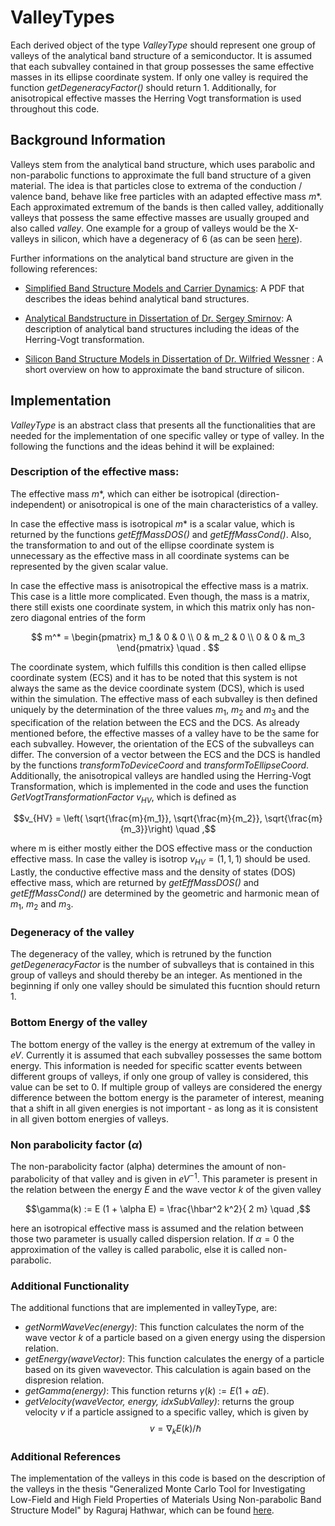 
# ValleyTypes

Each derived object of the type *ValleyType* should represent one group of valleys of the analytical band structure of a semiconductor. It is assumed that each subvalley contained in that group possesses the same effective masses in its ellipse coordinate system. If only one valley is required the function *getDegeneracyFactor()* should return 1.  Additionally, for anisotropical effective masses the Herring Vogt transformation is used throughout this code.

## Background Information
Valleys stem from the analytical band structure, which uses parabolic and non-parabolic functions to approximate the full band structure of a given material. The idea is that particles close to extrema of the conduction / valence band, behave like free particles with an adapted effective mass *m**.  Each approximated extremum of the bands is then called valley, additionally valleys that possess the same effective masses are usually grouped and also called *valley*.  One example for a group of valleys would be the X-valleys in silicon, which have a degeneracy of 6 (as can be seen [here](https://www.iue.tuwien.ac.at/phd/smirnov/node45.html)).

Further informations on the analytical band structure are given in the following references:

- [Simplified Band Structure Models and Carrier Dynamics](https://nanohub.org/resources/1522/download/simplifiedbandstructurecarrierdynamics_word.pdf): A PDF that describes the ideas behind analytical band structures. 

- [Analytical Bandstructure in Dissertation of Dr. Sergey Smirnov](https://www.iue.tuwien.ac.at/phd/smirnov/node42.html): A description of analytical band structures including the ideas of the Herring-Vogt transformation.

- [Silicon Band Structure Models in Dissertation of Dr. Wilfried Wessner](https://www.iue.tuwien.ac.at/phd/wessner/node31.html) : A short overview on how to approximate the band structure of silicon.

  
## Implementation
*ValleyType* is an abstract class that presents all the functionalities that are needed for the implementation of one specific valley or type of valley. In the following the functions and the ideas behind it will be explained:

### Description of the effective mass:
 The effective mass *m**, which can either be isotropical (direction-independent) or anisotropical is one of the main characteristics of a valley. 

In case the effective mass is isotropical *m** is a scalar value, which is returned by the functions *getEffMassDOS()* and *getEffMassCond()*. Also, the transformation to and out of the ellipse coordinate system is unnecessary as the effective mass in all coordinate systems can be represented by the given scalar value.

In case the effective mass is anisotropical the effective mass is a matrix. This case is a little more complicated. Even though, the mass is a matrix, there still exists one coordinate system, in which this matrix only has non-zero diagonal entries of the form

$$ m^* =  	\begin{pmatrix}
						m_1 & 0 & 0 \\
						0 & m_2 & 0 \\
						0 & 0 & m_3
					\end{pmatrix} \quad .
$$

The coordinate system, which fulfills this condition is then called ellipse coordinate system (ECS) and it has to be noted that this system is not always the same as the device coordinate system (DCS), which is used within the simulation.  The effective mass of each subvalley is then defined uniquely by the determination of the three values $m_1$, $m_2$ and $m_3$ and the specification of the relation between the ECS and the DCS. As already mentioned before, the effective masses of a valley have to be the same for each subvalley. However, the orientation of the ECS of the subvalleys can differ. The conversion of a vector between the ECS and the DCS is handled by the functions *transformToDeviceCoord* and *transformToEllipseCoord*.  Additionally, the anisotropical valleys are handled using the Herring-Vogt Transformation, which is implemented in the code and uses the function *GetVogtTransformationFactor* $v_{HV}$, which is defined as 

$$v_{HV} = \left( \sqrt{\frac{m}{m_1}},  \sqrt{\frac{m}{m_2}},  \sqrt{\frac{m}{m_3}}\right) \quad ,$$ 

where m is either mostly either the DOS effective mass or the conduction effective mass. In case the valley is isotrop $v_{HV}=(1,1,1)$ should be used. Lastly, the conductive effective mass and the density of states (DOS) effective mass, which are returned by *getEffMassDOS()* and *getEffMassCond()* are determined by the geometric and harmonic mean of $m_1$, $m_2$ and $m_3$. 

### Degeneracy of the valley
The degeneracy of the valley, which is retruned by the function *getDegeneracyFactor* is the number of subvalleys that is contained in this group of valleys and should thereby be an integer. As mentioned in the beginning if only one valley should be simulated this fucntion should return 1. 

### Bottom Energy of the valley
The bottom energy of the valley is the energy at extremum of the valley in $eV$.  Currently it is assumed that each subvalley possesses the same bottom energy. This information is needed for specific scatter events between different groups of valleys, if only one group of valley is considered, this value can be set to 0. If multiple group of valleys are considered the energy difference between the bottom energy is the parameter of interest, meaning that a shift in all given energies is not important - as long as it is consistent in all given bottom energies of valleys.

### Non parabolicity factor ($\alpha$)
The non-parabolicity factor (alpha) determines the amount of non-parabolicity of that valley and is given in $eV^{-1}$. This parameter is present in the relation between the energy $E$ and the wave vector $k$ of the given valley

$$\gamma(k) := E (1 + \alpha E) = \frac{\hbar^2 k^2}{ 2 m} \quad ,$$

here an isotropical effective mass is assumed and the relation between those two parameter is usually called dispersion relation. If $\alpha=0$ the approximation of the valley is called parabolic, else it is called non-parabolic. 

### Additional Functionality
The additional functions that are implemented in valleyType, are:

- *getNormWaveVec(energy)*: This function calculates the norm of the wave vector $k$ of a particle based on a given energy using the dispersion relation.
- *getEnergy(waveVector)*: This function calculates the energy of a particle based on its given wavevector. This calculation is again based on the dispresion relation.
- *getGamma(energy)*: This function returns  $\gamma(k) := E (1 + \alpha E)$.
- *getVelocity(waveVector, energy, idxSubValley)*: returns the group velocity $v$ if a particle assigned to a specific valley, which is given by
$$v = \nabla_{k}E(k)/\hbar$$

### Additional References
The implementation of the valleys in this code is based on the description of the valleys in the thesis "Generalized Monte Carlo Tool for Investigating Low-Field and High Field Properties of Materials Using Non-parabolic Band Structure Model" by Raguraj Hathwar, which can be found [here](https://www.researchgate.net/publication/267566065_Generalized_Monte_Carlo_Tool_for_Investigating_Low-Field_and_High_Field_Properties_of_Materials_Using_Non-parabolic_Band_Structure_Model).